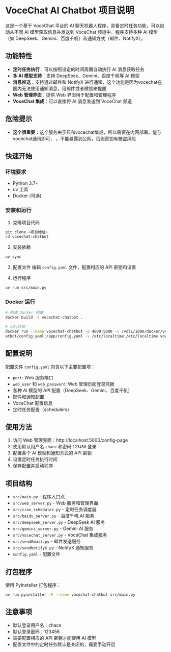 # VoceChat AI Chatbot 项目说明

这是一个基于 VoceChat 平台的 AI 聊天机器人程序，具备定时任务功能，可以自动从不同 AI 模型获取信息并发送到 VoceChat 频道中。程序支持多种 AI 模型（如 DeepSeek、Gemini、百度千帆）和通知方式（邮件、NotifyX）。

## 功能特性

- **定时任务执行**：可以按照设定的时间周期自动执行 AI 消息获取任务
- **多 AI 模型支持**：支持 DeepSeek、Gemini、百度千帆等 AI 模型
- **消息推送**：支持通过邮件和 NotifyX 进行通知，这个功能是因为vocechat在国内无法使用通知消息，用邮件或者微信来提醒
- **Web 管理界面**：提供 Web 界面用于配置和管理程序
- **VoceChat 集成**：可以直接将 AI 消息发送到 VoceChat 频道

## 危险提示
- **这个很重要**：这个服务由于只和vocechat集成，所以需要在内网部署，能与vocechat通讯即可，
，不能暴露到公网，否则密钥有被盗风险


## 快速开始

### 环境要求
- Python 3.7+
- uv 工具
- Docker (可选)

### 安装和运行

1. 克隆项目代码
```bash
git clone <项目地址>
cd vocechat-chatbot
```

2. 安装依赖
```bash
uv sync
```

3. 配置文件
编辑 `config.yaml` 文件，配置相应的 API 密钥和设置

4. 运行程序
```bash
uv run src/main.py
```

### Docker 运行

```bash
# 构建 Docker 镜像
docker build -t vocechat-chatbot .

# 运行容器
docker run --name vocechat-chatbot -p 4800:5000 -v /vol1/1000/docker/vocechat-ch
atbot/config.yaml:/app/config.yaml -v /etc/localtime:/etc/localtime vocechat-chatbot:latest
```

## 配置说明

配置文件 `config.yaml` 包含以下主要配置项：
- `port`: Web 服务端口
- `web_user` 和 `web_password`: Web 管理页面登录凭据
- 各种 AI 模型的 API 配置（DeepSeek、Gemini、百度千帆）
- 邮件和通知配置
- VoceChat 配置信息
- 定时任务配置（schedulers）

## 使用方法

1. 访问 Web 管理界面：http://localhost:5000/config-page
2. 使用默认用户名 `chace` 和密码 `123456` 登录
3. 配置各个 AI 模型和通知方式的 API 密钥
4. 设置定时任务执行时间
5. 保存配置并启动程序

## 项目结构

- `src/main.py` - 程序入口点
- `src/web_server.py` - Web 服务和管理界面
- `src/cron_scheduler.py` - 定时任务调度器
- `src/baidu_server.py` - 百度千帆 AI 服务
- `src/deepseek_server.py` - DeepSeek AI 服务
- `src/gemini_server.py` - Gemini AI 服务
- `src/vocechat_server.py` - VoceChat 集成服务
- `src/sendEmail.py` - 邮件发送服务
- `src/sendNotifyX.py` - NotifyX 通知服务
- `config.yaml` - 配置文件

## 打包程序

使用 PyInstaller 打包程序：
```bash
uv run pyinstaller -F --name vocechat-chatbot src/main.py
```

## 注意事项

- 默认登录用户名：chace
- 默认登录密码：123456
- 需要配置相应的 API 密钥才能使用 AI 模型
- 配置文件中的定时任务默认是关闭的，需要手动开启
